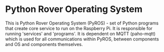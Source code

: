# Python Rover Operating System

This is Python Rover Operating System (PyROS) - set of Python programs that create core service to run on
the Raspberry Pi. It is responsible for running 'services' and 'programs'. It is dependent on MQTT (paho-mqtt)
which is used for all communications within PyROS, between components and OS and components themselves.
